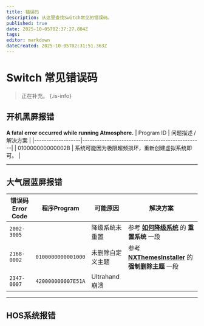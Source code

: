```yaml
---
title: 错误码
description: 从这里查找Switch常见的错误码。
published: true
date: 2025-10-05T02:37:27.804Z
tags: 
editor: markdown
dateCreated: 2025-10-05T02:31:51.363Z
---
```


# Switch 常见错误码
> 正在补充。
{.is-info}

## 开机黑屏报错
**A fatal error occurred while running Atmosphere.**
| Program ID        | 问题描述 / 解决方案                               |
|-------------------|-------------------------------------------------|
| 010000000000002B  | 系统可能因为极限超频损坏，重新创建虚拟系统即可。    |


---

## 大气层蓝屏报错
| 错误码Error Code | 程序Program | 可能原因 | 解决方案 |
| ------- | ------ | ---------- | ---------- |
| `2002-3005` |  | 降级系统未重置 | 参考 **[如何降级系统](/How2Downgrade)** 的 **重置系统** 一段 |
| `2168-0002` | `0100000000001000` | 未删除自定义主题 | 参考 **[NXThemesInstaller](/NXThemesInstaller)** 的 **强制删除主题** 一段 |
| `2347-0007` | `420000000007E51A` | Ultrahand崩溃 |  |

---

## HOS系统报错
